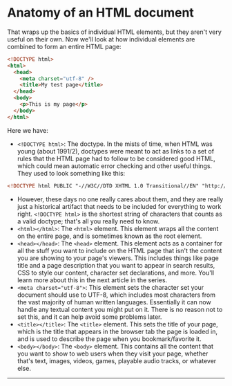 # Anatomy of an HTML document

That wraps up the basics of individual HTML elements, but they aren't very useful on their own. Now we'll look at how individual elements are combined to form an entire HTML page:

```html
<!DOCTYPE html>
<html>
  <head>
    <meta charset="utf-8" />
    <title>My test page</title>
  </head>
  <body>
    <p>This is my page</p>
  </body>
</html>
```

Here we have:

- `<!DOCTYPE html>`: The doctype. In the mists of time, when HTML was young (about 1991/2), doctypes were meant to act as links to a set of rules that the HTML page had to follow to be considered good HTML, which could mean automatic error checking and other useful things. They used to look something like this:

```html
<!DOCTYPE html PUBLIC "-//W3C//DTD XHTML 1.0 Transitional//EN" "http://www.w3.org/TR/xhtml1/DTD/xhtml1-transitional.dtd">
```

- However, these days no one really cares about them, and they are really just a historical artifact that needs to be included for everything to work right. `<!DOCTYPE html>` is the shortest string of characters that counts as a valid doctype; that's all you really need to know.
- `<html></html>`: The `<html>` element. This element wraps all the content on the entire page, and is sometimes known as the root element.
- `<head></head>`: The `<head>` element. This element acts as a container for all the stuff you want to include on the HTML page that isn't the content you are showing to your page's viewers. This includes things like page title and a page description that you want to appear in search results, CSS to style our content, character set declarations, and more. You'll learn more about this in the next article in the series.
- `<meta charset="utf-8">`: This element sets the character set your document should use to UTF-8, which includes most characters from the vast majority of human written languages. Essentially it can now handle any textual content you might put on it. There is no reason not to set this, and it can help avoid some problems later.
- `<title></title>`: The `<title>` element. This sets the title of your page, which is the title that appears in the browser tab the page is loaded in, and is used to describe the page when you bookmark/favorite it.
- `<body></body>`: The `<body>` element. This contains all the content that you want to show to web users when they visit your page, whether that's text, images, videos, games, playable audio tracks, or whatever else.

---
